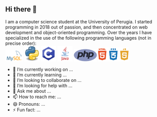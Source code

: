 ## Hi there 📀

I am a computer science student at the University of Perugia.
I started programming in 2018 out of passion, and then concentrated on web development and object-oriented programming.
Over the years I have specialized in the use of the following programming languages ​​(not in precise order):<br>
<img src="https://github.com/ID0x6e656d6f/ID0x6e656d6f/blob/main/MySQL-Logo.png?raw=true" width="56">
<img src="https://github.com/ID0x6e656d6f/ID0x6e656d6f/blob/main/Python.svg.png" width="48">
<img src="https://github.com/ID0x6e656d6f/ID0x6e656d6f/blob/main/c-programming.png" width="48">
<img src="https://github.com/ID0x6e656d6f/ID0x6e656d6f/blob/main/java-logo-1.png" width="48">
<img src="https://github.com/ID0x6e656d6f/ID0x6e656d6f/blob/main/php-1-logo-png-transparent.png" width="72">
<img src="https://github.com/ID0x6e656d6f/ID0x6e656d6f/blob/main/png-clipart-html-js-and-css-logo-cascading-style-sheets-javascript-html-css3-jquery-logo-miscellaneous-text.png" width="96">


- 🔭 I’m currently working on ...
- 🌱 I’m currently learning ...
- 👯 I’m looking to collaborate on ...
- 🤔 I’m looking for help with ...
- 💬 Ask me about ...
- 📫 How to reach me: ...
- 😄 Pronouns: ...
- ⚡ Fun fact: ...

